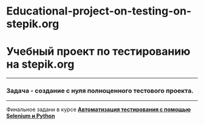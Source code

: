 # Educational-project-on-testing-on-stepik.org
# Учебный проект по тестированию на stepik.org

------

### Задача - создание с нуля полноценного тестового проекта. 

------

Финальное задани в курсе [**Автоматизация тестирования с помощью Selenium и Python**](https://stepik.org/course/575)
